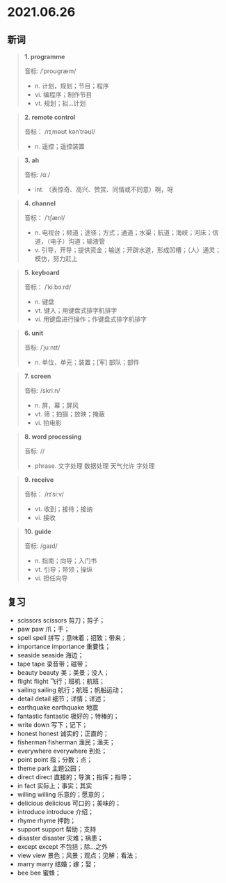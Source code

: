 # 2021.06.26

## 新词

> **1. programme**
>
> 音标: /ˈproʊɡræm/
>
> - n. 计划，规划；节目；程序
> - vi. 编程序；制作节目
> - vt. 规划；拟…计划


> **2. remote control** 
>  
> 音标： /rɪˌməʊt kənˈtrəʊl/
>
> - n. 遥控；遥控装置


> **3. ah**
>
> 音标:  /ɑː/
>
> - int. （表惊奇、高兴、赞赏、同情或不同意）啊，呀





> **4. channel**
>
> 音标： /ˈtʃænl/
>
> - n. 电视台；频道；途径；方式；通道；水渠；航道；海峡；河床；信道，（电子）沟道；输液管
> - v. 引导，开导；提供资金；输送；开辟水道，形成凹槽；（人）通灵；模仿，努力赶上




> **5. keyboard**
>
> 音标：  /ˈkiːbɔːrd/
>
> - n. 键盘
> - vt. 键入；用键盘式排字机排字
> - vi. 用键盘进行操作；作键盘式排字机排字





> **6. unit**
>
> 音标:  /ˈjuːnɪt/
>
> - n. 单位，单元；装置；[军] 部队；部件




> **7. screen** 
>
> 音标:  /skriːn/
>
> - n. 屏，幕；屏风
> - vt. 筛；拍摄；放映；掩蔽
> - vi. 拍电影



> **8. word processing**
>
> 音标: //
>
> - phrase. 文字处理 数据处理 天气允许 字处理



> **9. receive**
>
> 音标：  /rɪˈsiːv/
>
> - vt. 收到；接待；接纳
> - vi. 接收



> **10. guide**
>
> 音标: /ɡaɪd/
>
> - n. 指南；向导；入门书
> - vt. 引导；带领；操纵
> - vi. 担任向导




## 复习

- scissors scissors 剪刀；剪子；
- paw paw 爪；手；
- spell spell 拼写；意味着；招致；带来；
- importance importance 重要性；
- seaside seaside 海边；
- tape tape 录音带；磁带；
- beauty beauty 美；美景；没人；
- flight flight 飞行；班机；航班；
- sailing sailing 航行；航班；帆船运动；
- detail detail 细节；详情；详述；
- earthquake earthquake 地震
- fantastic fantastic 极好的；特棒的；
- write down 写下；记下；
- honest honest 诚实的；正直的；
- fisherman fisherman 渔民；渔夫；
- everywhere everywhere 到处；
- point point 指；分数；点；
- theme park 主题公园；
- direct direct 直接的；导演；指挥；指导；
- in fact 实际上；事实；其实
- willing willing 乐意的；愿意的；
- delicious delicious 可口的；美味的；
- introduce introduce 介绍；
- rhyme rhyme 押韵；
- support support 帮助；支持
- disaster disaster 灾难；祸患；
- except except 不包括；除...之外
- view view 景色；风景；观点；见解；看法；
- marry marry 结婚；嫁；娶；
- bee bee 蜜蜂；


